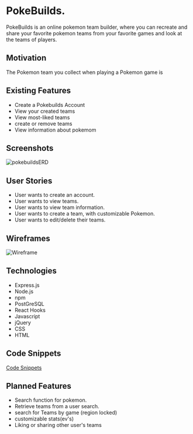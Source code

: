 # PokeBuilds.
PokeBuilds is an online pokemon team builder, where you can recreate and share your favorite pokemon teams from your favorite games and look at the teams of players. 

## Motivation
The Pokemon team you collect when playing a Pokemon game is
## Existing Features
* Create a Pokebuilds Account
* View your created teams
* View most-liked teams
* create or remove teams
* View information about pokemom

## Screenshots
![pokebuildsERD](/)

## User Stories
* User wants to create an account.
* User wants to view teams.
* User wants to view team information.
* User wants to create a team, with customizable Pokemon.
* User wants to edit/delete their teams.

## Wireframes
![Wireframe](/https://gyazo.com/736ad646ca5fbcd53695310dea4f5ba0)

## Technologies
* Express.js
* Node.js
* npm
* PostGreSQL
* React Hooks
* Javascript
* jQuery
* CSS
* HTML

## Code Snippets
[Code Snippets](code-snippet.md)

## Planned Features
* Search function for pokemon.
* Retrieve teams from a user search.
* search for Teams by game (region locked)
* customizable stats(ev's)
* Liking or sharing other user's teams